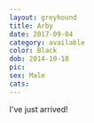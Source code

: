 ```yaml
---
layout: greyhound
title: Arby
date: 2017-09-04
category: available
color: Black
dob: 2014-10-18
pic:
sex: Male
cats: 
---
```


I've just arrived!
